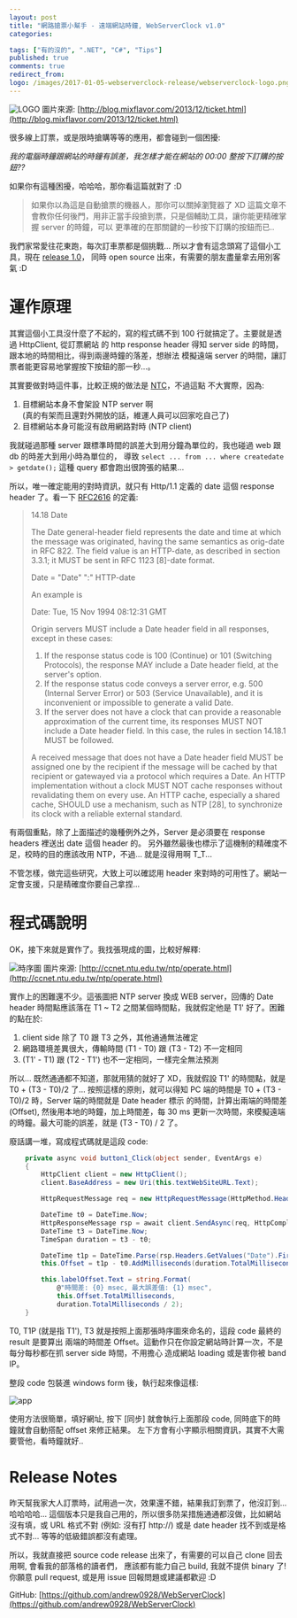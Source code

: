 ```yaml
---
layout: post
title: "網路搶票小幫手 - 遠端網站時鐘, WebServerClock v1.0"
categories:

tags: ["有的沒的", ".NET", "C#", "Tips"]
published: true
comments: true
redirect_from:
logo: /images/2017-01-05-webserverclock-release/webserverclock-logo.png
---
```


![LOGO](/images/2017-01-05-webserverclock-release/webserverclock-logo.png)
圖片來源: [http://blog.mixflavor.com/2013/12/ticket.html](http://blog.mixflavor.com/2013/12/ticket.html)


很多線上訂票，或是限時搶購等等的應用，都會碰到一個困擾:

*我的電腦時鐘跟網站的時鐘有誤差，我怎樣才能在網站的 00:00 整按下訂購的按鈕??*

如果你有這種困擾，哈哈哈，那你看這篇就對了 :D


> 如果你以為這是自動搶票的機器人，那你可以關掉瀏覽器了 XD
> 這篇文章不會教你任何後門，用非正當手段搶到票，只是個輔助工具，讓你能更精確掌握 server 的時鐘，可以
> 更準確的在那關鍵的一秒按下訂購的按鈕而已..

<!--more-->

我們家常愛往花東跑，每次訂車票都是個挑戰... 所以才會有這念頭寫了這個小工具，現在 [release 1.0](https://github.com/andrew0928/WebServerClock)，
同時 open source 出來，有需要的朋友盡量拿去用別客氣 :D

# 運作原理

其實這個小工具沒什麼了不起的，寫的程式碼不到 100 行就搞定了。主要就是透過 HttpClient, 從訂票網站
的 http response header 得知 server side 的時間，跟本地的時間相比，得到兩邊時鐘的落差，想辦法
模擬遠端 server 的時間，讓訂票者能更容易地掌握按下按鈕的那一秒...。

其實要做對時這件事，比較正規的做法是 [NTC](http://fangpeishi.com/ntp_problem.html)，不過這點
不大實際，因為:

1. 目標網站本身不會架設 NTP server 啊  
(真的有架而且還對外開放的話，維運人員可以回家吃自己了)
2. 目標網站本身可能沒有啟用網路對時 (NTP client)

我就碰過那種 server 跟標準時間的誤差大到用分鐘為單位的，我也碰過 web 跟 db 的時差大到用小時為單位的，
導致 ```select ... from ... where createdate > getdate();``` 這種 query 都會跑出很誇張的結果...

所以，唯一確定能用的對時資訊，就只有 Http/1.1 定義的 date 這個 response header 了。看一下 [RFC2616](https://www.w3.org/Protocols/rfc2616/rfc2616-sec14.html) 的定義:

> 14.18 Date
>
> The Date general-header field represents the date and time at which the message was originated, having the same semantics as orig-date in RFC 822. The field value is an HTTP-date, as described in section 3.3.1; it MUST be sent in RFC 1123 [8]-date format.
> 
> Date  = "Date" ":" HTTP-date
>
> An example is
> 
> Date: Tue, 15 Nov 1994 08:12:31 GMT
>
> Origin servers MUST include a Date header field in all responses, except in these cases:
> 
> 1. If the response status code is 100 (Continue) or 101 (Switching Protocols), the response MAY include a Date header field, at the server's option.
> 2. If the response status code conveys a server error, e.g. 500 (Internal Server Error) or 503 (Service Unavailable), and it is inconvenient or impossible to generate a valid Date.
> 3. If the server does not have a clock that can provide a reasonable approximation of the current time, its responses MUST NOT include a Date header field. In this case, the rules in section 14.18.1 MUST be followed.
>
> A received message that does not have a Date header field MUST be assigned one by the recipient 
> if the message will be cached by that recipient or gatewayed via a protocol which requires a Date. 
> An HTTP implementation without a clock MUST NOT cache responses without revalidating them on every 
> use. An HTTP cache, especially a shared cache, SHOULD use a mechanism, such as NTP [28], to 
> synchronize its clock with a reliable external standard.

有兩個重點，除了上面描述的幾種例外之外，Server 是必須要在 response headers 裡送出 date 這個 header 的。
另外雖然最後也標示了這機制的精確度不足，校時的目的應該改用 NTP，不過... 就是沒得用啊 T_T...

不管怎樣，做完這些研究，大致上可以確認用 header 來對時的可用性了。網站一定會支援，只是精確度你要自己拿捏...


# 程式碼說明

OK，接下來就是實作了。我找張現成的圖，比較好解釋:

![時序圖](/images/2017-01-05-webserverclock-release/webserverclock-operate.gif)
圖片來源: [http://ccnet.ntu.edu.tw/ntp/operate.html](http://ccnet.ntu.edu.tw/ntp/operate.html)

實作上的困難還不少。這張圖把 NTP server 換成 WEB server，回傳的 Date header 時間點應該落在 T1 ~ T2
之間某個時間點，我就假定他是 T1' 好了。困難的點在於:

1. client side 除了 T0 跟 T3 之外，其他通通無法確定
2. 網路環境差異很大，傳輸時間 (T1 - T0) 跟 (T3 - T2) 不一定相同
3. (T1' - T1) 跟 (T2 - T1') 也不一定相同，一樣完全無法預測

所以... 既然通通都不知道，那就用猜的就好了 XD，我就假設 T1' 的時間點，就是 T0 + (T3 - T0)/2 了...
按照這樣的原則，就可以得知 PC 端的時間是 T0 + (T3 - T0)/2 時，Server 端的時間就是 Date header 標示
的時間，計算出兩端的時間差 (Offset), 然後用本地的時鐘，加上時間差，每 30 ms 更新一次時間，來模擬遠端
的時鐘。最大可能的誤差，就是 (T3 - T0) / 2 了。

廢話講一堆，寫成程式碼就是這段 code:

```csharp
    private async void button1_Click(object sender, EventArgs e)
    {
        HttpClient client = new HttpClient();
        client.BaseAddress = new Uri(this.textWebSiteURL.Text);

        HttpRequestMessage req = new HttpRequestMessage(HttpMethod.Head, "/");

        DateTime t0 = DateTime.Now;
        HttpResponseMessage rsp = await client.SendAsync(req, HttpCompletionOption.ResponseHeadersRead);
        DateTime t3 = DateTime.Now;
        TimeSpan duration = t3 - t0;

        DateTime t1p = DateTime.Parse(rsp.Headers.GetValues("Date").First());
        this.Offset = t1p - t0.AddMilliseconds(duration.TotalMilliseconds / 2);

        this.labelOffset.Text = string.Format(
            @"時間差: {0} msec, 最大誤差值: {1} msec", 
            this.Offset.TotalMilliseconds,
            duration.TotalMilliseconds / 2);
    }
```

T0, T1P (就是指 T1'), T3 就是按照上面那張時序圖來命名的，這段 code 最終的 result 是要算出
兩端的時間差 Offset。這動作只在你設定網站時計算一次，不是每分每秒都在抓 server side 時間，不用擔心
造成網站 loading 或是害你被 band IP。

整段 code 包裝進 windows form 後，執行起來像這樣:

![app](/images/2017-01-05-webserverclock-release/webserverclock-capture01.png)

使用方法很簡單，填好網址, 按下 [同步] 就會執行上面那段 code, 同時底下的時鐘就會自動搭配 offset 來修正結果。
左下方會有小字顯示相關資訊，其實不大需要管他，看時鐘就好..

# Release Notes

昨天幫我家大人訂票時，試用過一次，效果還不錯，結果我訂到票了，他沒訂到... 哈哈哈哈...
這個版本只是我自己用的，所以很多防呆措施通通都沒做，比如網站沒有填，或 URL 格式不對 (例如: 沒有打 http://)
或是 date header 找不到或是格式不對... 等等的低級錯誤都沒有處理。

所以，我就直接把 source code release 出來了，有需要的可以自己 clone 回去用啊, 會看我的部落格的讀者們，
應該都有能力自己 build, 我就不提供 binary 了! 你願意 pull request, 或是用 issue 回報問題或建議都歡迎 :D

GitHub: [https://github.com/andrew0928/WebServerClock](https://github.com/andrew0928/WebServerClock)






